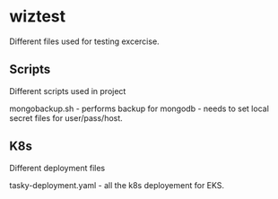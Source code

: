# wiztest
Different files used for testing excercise.   

## Scripts
Different scripts used in project  
  
mongobackup.sh - performs backup for mongodb - needs to set local secret files for user/pass/host.

## K8s
Different deployment files  

tasky-deployment.yaml - all the k8s deployement for EKS.


